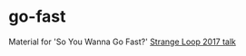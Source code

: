 # go-fast
Material for 'So You Wanna Go Fast?' [Strange Loop 2017 talk](https://www.youtube.com/watch?v=DJ4d_PZ6Gns)
